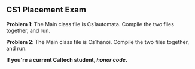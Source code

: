 CS1 Placement Exam
------------------

  **Problem 1**: The Main class file is Cs1automata. Compile the two files together, and run.

  **Problem 2**: The Main class file is Cs1hanoi. Compile the two files together, and run.


**If you're a current Caltech student, *honor code*.**